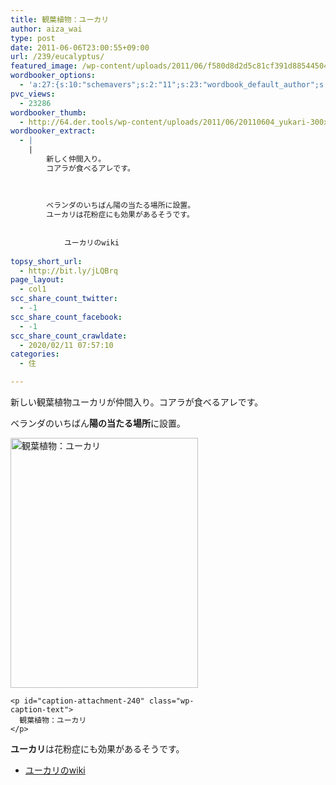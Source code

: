 ```yaml
---
title: 観葉植物：ユーカリ
author: aiza_wai
type: post
date: 2011-06-06T23:00:55+09:00
url: /239/eucalyptus/
featured_image: /wp-content/uploads/2011/06/f580d8d2d5c81cf391d88544504304fb.png
wordbooker_options:
  - 'a:27:{s:10:"schemavers";s:2:"11";s:23:"wordbook_default_author";s:1:"1";s:23:"wordbook_extract_length";s:3:"256";s:26:"wordbooker_publish_default";s:2:"on";s:21:"wordbooker_like_width";s:3:"250";s:25:"wordbook_fbshare_location";s:3:"top";s:24:"wordbook_fblike_location";s:3:"top";s:22:"wordbook_fblike_action";s:9:"recommend";s:27:"wordbook_fblike_colorscheme";s:4:"dark";s:20:"wordbook_fblike_font";s:5:"arial";s:22:"wordbook_fblike_button";s:12:"button_count";s:21:"wordbook_fblike_faces";s:5:"false";s:20:"wordbook_fblike_send";s:5:"false";s:18:"wordbook_attribute";s:12:"無印発信";s:29:"wordbook_republish_time_frame";s:2:"10";s:29:"wordbooker_status_update_text";s:35:": New blog post :  %title% - %link%";s:19:"wordbook_actionlink";s:3:"300";s:27:"wordbook_search_this_header";s:2:"on";s:32:"wordbook_description_meta_length";s:3:"350";s:20:"wordbook_comment_get";s:2:"on";s:21:"wordbook_comment_push";s:2:"on";s:18:"wordbook_page_post";s:15:"148216695246471";s:18:"wordbook_orandpage";s:1:"2";s:24:"wordbooker_comment_email";s:18:"aiaiaiya@gmail.com";s:23:"wordbook_scheduled_post";s:1:"0";s:18:"wordbook_noncename";s:10:"b819af7e43";s:27:"wordbooker_publish_override";s:2:"on";}'
pvc_views:
  - 23286
wordbooker_thumb:
  - http://64.der.tools/wp-content/uploads/2011/06/20110604_yukari-300x400.jpg
wordbooker_extract:
  - |
    |
        新しく仲間入り。
        コアラが食べるアレです。
        
        
        
        ベランダのいちばん陽の当たる場所に設置。
        ユーカリは花粉症にも効果があるそうです。
        
        
        	ユーカリのwiki
        
topsy_short_url:
  - http://bit.ly/jLQBrq
page_layout:
  - col1
scc_share_count_twitter:
  - -1
scc_share_count_facebook:
  - -1
scc_share_count_crawldate:
  - 2020/02/11 07:57:10
categories:
  - 住

---
```

新しい観葉植物ユーカリが仲間入り。コアラが食べるアレです。

<!--more-->

ベランダのいちばん**陽の当たる場所**に設置。

<div class="photo">
  <div id="attachment_240" style="width: 310px" class="wp-caption aligncenter">
    <a href="https://mujiota.com/wp-content/uploads/2011/06/20110604_yukari.jpg"><img aria-describedby="caption-attachment-240" class="size-medium wp-image-240" title="観葉植物：ユーカリ" src="https://mujiota.com/wp-content/uploads/2011/06/20110604_yukari-300x400.jpg" alt="観葉植物：ユーカリ" width="300" height="400" srcset="https://mujiota.com/wp-content/uploads/2011/06/20110604_yukari-300x400.jpg 300w, https://mujiota.com/wp-content/uploads/2011/06/20110604_yukari.jpg 480w" sizes="(max-width: 300px) 100vw, 300px" /></a>
    
    <p id="caption-attachment-240" class="wp-caption-text">
      観葉植物：ユーカリ
    </p>
  </div>
</div>

**ユーカリ**は花粉症にも効果があるそうです。

  * <a href="http://ja.wikipedia.org/wiki/%E3%83%A6%E3%83%BC%E3%82%AB%E3%83%AA" target="_blank">ユーカリのwiki</a>